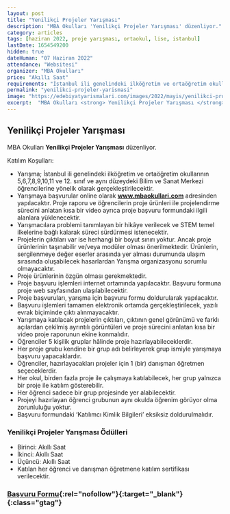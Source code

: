 ```yaml
---
layout: post
title: "Yenilikçi Projeler Yarışması"
description: "MBA Okulları 'Yenilikçi Projeler Yarışması' düzenliyor."
category: articles
tags: [haziran 2022, proje yarışması, ortaokul, lise, istanbul]
lastDate: 1654549200
hidden: true
dateHuman: "07 Haziran 2022"
attendance: "Websitesi"
organizer: "MBA Okulları"
price: "Akıllı Saat"
requirements: "İstanbul ili genelindeki ilköğretim ve ortaöğretim okullarının 5,6,7,8,9,10,11 ve 12. sınıf ve aynı düzeydeki Bilim ve Sanat Merkezi öğrencileri katılabilir."
permalink: "yenilikci-projeler-yarismasi"
image: "https://edebiyatyarismalari.com/images/2022/mayis/yenilikci-projeler-yarismasi.jpg"
excerpt:  "MBA Okulları <strong> Yenilikçi Projeler Yarışması </strong> düzenliyor."
---
```


## Yenilikçi Projeler Yarışması
MBA Okulları **Yenilikçi Projeler Yarışması** düzenliyor.

Katılım Koşulları:
- Yarışma; İstanbul ili genelindeki ilköğretim ve ortaöğretim okullarının 5,6,7,8,9,10,11 ve 12. sınıf ve aynı düzeydeki Bilim ve Sanat Merkezi öğrencilerine yönelik olarak gerçekleştirilecektir.
- Yarışmaya başvurular online olarak **www.mbaokullari.com** adresinden yapılacaktır. Proje raporu ve öğrencilerin proje ürünleri ile projelendirme sürecini anlatan kısa bir video ayrıca proje başvuru formundaki ilgili alanlara yüklenecektir.
- Yarışmacılara problemi tanımlayan bir hikâye verilecek ve STEM temel ilkelerine bağlı kalarak süreci sürdürmesi istenecektir.
- Projelerin çıktıları var ise herhangi bir boyut sınırı yoktur. Ancak proje ürünlerinin taşınabilir ve/veya modüler olması önerilmektedir. Ürünlerin, sergilenmeye değer eserler arasında yer alması durumunda ulaşım sırasında oluşabilecek hasarlardan Yarışma organizasyonu sorumlu olmayacaktır.
- Proje ürünlerinin özgün olması gerekmektedir.
- Proje başvuru işlemleri internet ortamında yapılacaktır. Başvuru formuna proje web sayfasından ulaşılabilecektir.
- Proje başvuruları, yarışma için başvuru formu doldurularak yapılacaktır.
- Başvuru işlemleri tamamen elektronik ortamda gerçekleştirilecek, yazılı evrak biçiminde çıktı alınmayacaktır.
- Yarışmaya katılacak projelerin çıktıları, çıktının genel görünümü ve farklı açılardan çekilmiş ayrıntılı görüntüleri ve proje sürecini anlatan kısa bir video proje raporunun ekine konmalıdır.
- Öğrenciler 5 kişilik gruplar hâlinde proje hazırlayabileceklerdir.
- Her proje grubu kendine bir grup adı belirleyerek grup ismiyle yarışmaya başvuru yapacaklardır.
- Öğrenciler, hazırlayacakları projeler için 1 (bir) danışman öğretmen seçeceklerdir.
- Her okul, birden fazla proje ile çalışmaya katılabilecek, her grup yalnızca bir proje ile katılım gösterebilir.
- Her öğrenci sadece bir grup projesinde yer alabilecektir.
- Projeyi hazırlayan öğrenci grubunun aynı okulda öğrenim görüyor olma zorunluluğu yoktur.
- Başvuru formundaki ‘Katılımcı Kimlik Bilgileri’ eksiksiz doldurulmalıdır.


### Yenilikçi Projeler Yarışması Ödülleri
- Birinci: Akıllı Saat
- İkinci: Akıllı Saat
- Üçüncü: Akıllı Saat
- Katılan her öğrenci ve danışman öğretmene katılım sertifikası verilecektir.


### [Başvuru Formu](https://www.mbaokullari.com/tr/yenilikci-projeler-yarismasi-basvurusu/?ref=edebiyatyarismalari.com){:rel="nofollow"}{:target="_blank"}{:class="gtag"}